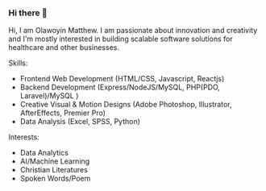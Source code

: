 ### Hi there 👋

Hi, I am Olawoyin Matthew. I am passionate about innovation and creativity and I'm mostly interested in building scalable software solutions for healthcare and other businesses. 

Skills:
- Frontend Web Development (HTML/CSS, Javascript, Reactjs)
- Backend Development (Express/NodeJS/MySQL, PHP(PDO, Laravel)/MySQL )
- Creative Visual & Motion Designs (Adobe Photoshop, Illustrator, AfterEffects, Premier Pro)
- Data Analysis (Excel, SPSS, Python)

Interests:
- Data Analytics
- AI/Machine Learning
- Christian Literatures
- Spoken Words/Poem

<!--
**mattnewdavid/mattnewdavid** is a ✨ _special_ ✨ repository because its `README.md` (this file) appears on your GitHub profile.

Here are some ideas to get you started:

- 🔭 I’m currently working on ...
- 🌱 I’m currently learning ...
- 👯 I’m looking to collaborate on ...
- 🤔 I’m looking for help with ...
- 💬 Ask me about ...
- 📫 How to reach me: ...
- 😄 Pronouns: ...
- ⚡ Fun fact: ...
-->
